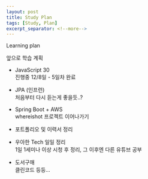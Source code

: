 ```yaml
---
layout: post
title: Study Plan
tags: [Study, Plan]
excerpt_separator: <!--more-->
---
```


Learning plan
<!--more-->
앞으로 학습 계획
<br>
* JavaScript 30
<br>진행중 12/8일 - 5일차 완료

* JPA (인프런)
<br>처음부터 다시 듣는게 좋을듯..?

* Spring Boot + AWS
<br>whereishot 프로젝트 이어나가기

* 포트폴리오 및 이력서 정리

* 우아한 Tech 일일 정리
<br>1일 1세미나 이상 시청 후 정리, 그 이후엔 다른 유튜브 공부

* 도서구매
<br>클린코드 등등...